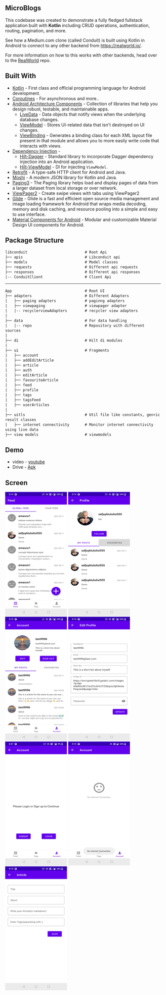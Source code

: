 ## MicroBlogs
This codebase was created to demonstrate a fully fledged fullstack application built
with **Kotlin** including CRUD operations, authentication, routing, pagination, and more.

See how a Medium.com clone (called Conduit) is built using Kotlin in Android to connect
to any other backend from https://realworld.io/.

For more information on how to this works with other backends, head over to
the [RealWorld](https://github.com/gothinkster/realworld) repo.

## Built With
- [Kotlin](https://kotlinlang.org/) - First class and official programming language for Android development.
- [Coroutines](https://kotlinlang.org/docs/reference/coroutines-overview.html) - For asynchronous and more..
- [Android Architecture Components](https://developer.android.com/topic/libraries/architecture) - Collection of libraries that help you design robust, testable, and maintainable apps.
  - [LiveData](https://developer.android.com/topic/libraries/architecture/livedata) - Data objects that notify views when the underlying database changes.
  - [ViewModel](https://developer.android.com/topic/libraries/architecture/viewmodel) - Stores UI-related data that isn't destroyed on UI changes.
  - [ViewBinding](https://developer.android.com/topic/libraries/view-binding) - Generates a binding class for each XML layout file present in that module and allows you to more easily write code that interacts with views.
- [Dependency Injection](https://developer.android.com/training/dependency-injection) -
  - [Hilt-Dagger](https://dagger.dev/hilt/) - Standard library to incorporate Dagger dependency injection into an Android application.
  - [Hilt-ViewModel](https://developer.android.com/training/dependency-injection/hilt-jetpack) - DI for injecting `ViewModel`.
- [Retrofit](https://square.github.io/retrofit/) - A type-safe HTTP client for Android and Java.
- [Moshi](https://github.com/square/moshi) - A modern JSON library for Kotlin and Java.
- [Paging3](https://developer.android.com/topic/libraries/architecture/paging/v3-overview) - The Paging library helps load and display pages of data from a larger dataset from local storage or over network.
- [ViewPager2](https://developer.android.com/guide/navigation/navigation-swipe-view-2) - Create swipe views with tabs using ViewPager2
- [Glide](https://github.com/bumptech/glide) - Glide is a fast and efficient open source media management and image loading framework for Android that wraps media decoding, memory and disk caching, and resource pooling into a simple and easy to use interface.
- [Material Components for Android](https://github.com/material-components/material-components-android) - Modular and customizable Material Design UI components for Android.
  
  
## Package Structure

    libconduit                          # Root Api
    ├── apis                            # Libconduit api
    ├── models                          # Model classes
    ├── requests                        # Different api requests
    ├── responses                       # Different api responses
    |-- ConduitClient                   # Client Api
  ----------------------------------------------------------------------------------------------------------------------------------------------------
    App                                 # Root UI
    ├── adapters                        # Different Adapters
    |   ├── paging adapters             # paginng adapters
    |   ├── viewpaging                  # viewpager adapter
    |   |-- recyclerviewAdapters        # recycler view adapters
    |
    ├── data                            # For data handling
    |   |-- repo                        # Repository with different sources
    |
    ├── di                              # Hilt di modules
    |
    ├── ui                              # Fragments
    |   ├── account
    |   ├── addEditArticle
    |   ├── article
    |   ├── auth
    |   ├── editArticle
    |   ├── favouriteArticle
    |   ├── feed
    |   ├── profile
    |   ├── tags
    |   ├── tagsFeed
    |   ├── userArticles
    |
    ├── uitls                           # Util file like constants, genric result classes
    |   ├── internet connectivity       # Monitor internet connectivity using live data
    ├── view models                     # viewmodels
 
    
## Demo
 - video - [youtube](https://www.youtube.com/watch?v=Ylq7Hi07oVs)
 - Drive - [Apk](https://drive.google.com/drive/folders/18BaoM2eH99Tu3WJp6uaiYGaB7loVeLX7?usp=sharing)
  
## Screen 

 <div >
  <img src="Demo/1.jpg" width="200" height="400"/>
  <img src="Demo/2.jpg" width="200" height="400"/> 
  <img src="Demo/3.jpg" width="200" height="400"/>
  <img src="Demo/4.jpg" width="200" height="400"/> 
  <img src="Demo/5.jpg" width="200" height="400"/>
  <img src="Demo/6.jpg" width="200" height="400"/>
  <img src="Demo/7.jpg" width="200" height="400"/>
 </div>
